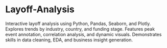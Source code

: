 # Layoff-Analysis
Interactive layoff analysis using Python, Pandas, Seaborn, and Plotly. Explores trends by industry, country, and funding stage. Features peak event annotation, correlation analysis, and dynamic visuals. Demonstrates skills in data cleaning, EDA, and business insight generation.

